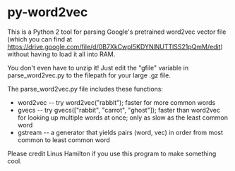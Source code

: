 # py-word2vec
This is a Python 2 tool for parsing Google's pretrained word2vec vector file (which you can find at https://drive.google.com/file/d/0B7XkCwpI5KDYNlNUTTlSS21pQmM/edit) without having to load it all into RAM.

You don't even have to unzip it! Just edit the "gfile" variable in parse_word2vec.py to the filepath for your large .gz file.

The parse_word2vec.py file includes these functions:

- word2vec -- try word2vec("rabbit"); faster for more common words
- gvecs -- try gvecs(["rabbit", "carrot", "ghost"]); faster than word2vec for looking up multiple words at once; only as slow as the least common word
- gstream -- a generator that yields pairs (word, vec) in order from most common to least common word

Please credit Linus Hamilton if you use this program to make something cool.
